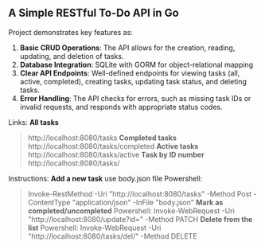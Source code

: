 ## A Simple RESTful To-Do API in Go

Project demonstrates key features as:
1. **Basic CRUD Operations**: The API allows for the creation, reading, updating, and deletion of tasks.
2. **Database Integration**: SQLite with GORM for object-relational mapping
3. **Clear API Endpoints**: Well-defined endpoints for viewing tasks (all, active, completed), creating tasks, updating task status, and deleting tasks.
4. **Error Handling**: The API checks for errors, such as missing task IDs or invalid requests, and responds with appropriate status codes.

Links:
**All tasks**
> http://localhost:8080/tasks
**Completed tasks**
> http://localhost:8080/tasks/completed
**Active tasks**
> http://localhost:8080/tasks/active
**Task by ID number**
> http://localhost:8080/tasks/<ID Number>

Instructions:
**Add a new task**
use body.json file
Powershell:
> Invoke-RestMethod -Uri "http://localhost:8080/tasks" -Method Post -ContentType "application/json" -InFile "body.json"
**Mark as completed/uncompleted**
Powershell:
> Invoke-WebRequest -Uri "http://localhost:8080/update?id=<ID Number>" -Method PATCH
**Delete from the list**
Powershell:
> Invoke-WebRequest -Uri "http://localhost:8080/tasks/del/<ID Number>" -Method DELETE      


